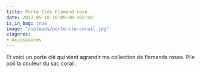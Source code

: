 ```yaml
---
title: Porte Clés Flamand rose
date: 2017-05-18 16:09:00 +02:00
is_in_bag: true
image: "/uploads/porte-cle-corail.jpg"
etageres:
- Accessoires
---
```


Et voici un porte clé qui vient agrandir ma collection de flamands roses. Pile poil la couleur du sac corail.